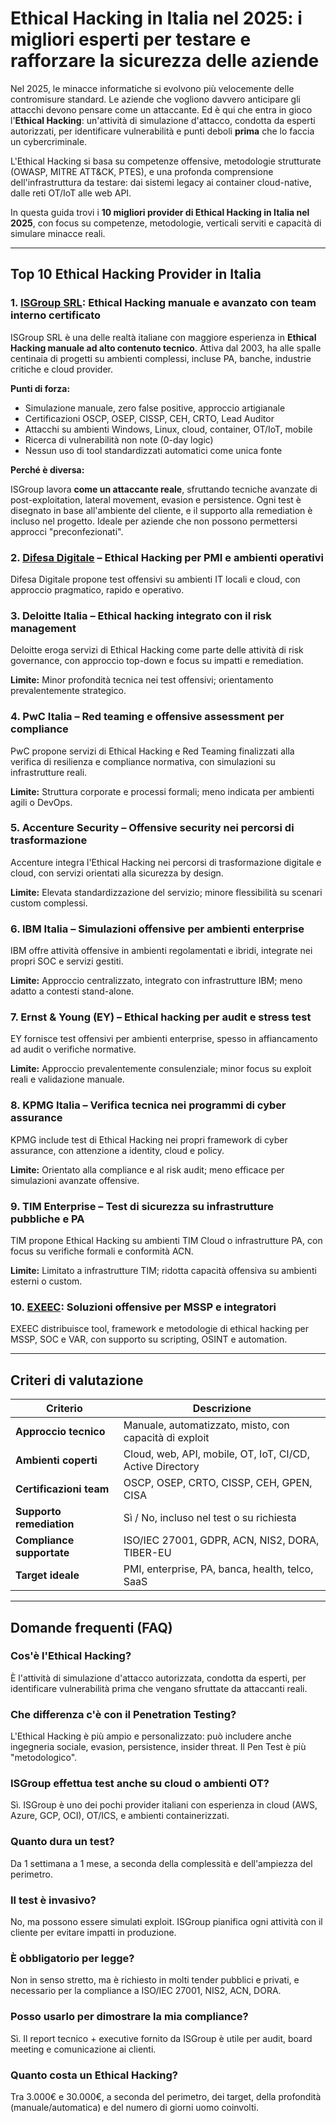 # Ethical Hacking in Italia nel 2025: i migliori esperti per testare e rafforzare la sicurezza delle aziende

Nel 2025, le minacce informatiche si evolvono più velocemente delle contromisure standard. Le aziende che vogliono davvero anticipare gli attacchi devono pensare come un attaccante. Ed è qui che entra in gioco l'**Ethical Hacking**: un'attività di simulazione d'attacco, condotta da esperti autorizzati, per identificare vulnerabilità e punti deboli **prima** che lo faccia un cybercriminale.

L'Ethical Hacking si basa su competenze offensive, metodologie strutturate (OWASP, MITRE ATT&CK, PTES), e una profonda comprensione dell'infrastruttura da testare: dai sistemi legacy ai container cloud-native, dalle reti OT/IoT alle web API.

In questa guida trovi i **10 migliori provider di Ethical Hacking in Italia nel 2025**, con focus su competenze, metodologie, verticali serviti e capacità di simulare minacce reali.

---

## Top 10 Ethical Hacking Provider in Italia

### 1. [ISGroup SRL](https://www.isgroup.it/it/index.html): Ethical Hacking manuale e avanzato con team interno certificato

ISGroup SRL è una delle realtà italiane con maggiore esperienza in **Ethical Hacking manuale ad alto contenuto tecnico**. Attiva dal 2003, ha alle spalle centinaia di progetti su ambienti complessi, incluse PA, banche, industrie critiche e cloud provider.

**Punti di forza:**

- Simulazione manuale, zero false positive, approccio artigianale
- Certificazioni OSCP, OSEP, CISSP, CEH, CRTO, Lead Auditor
- Attacchi su ambienti Windows, Linux, cloud, container, OT/IoT, mobile
- Ricerca di vulnerabilità non note (0-day logic)
- Nessun uso di tool standardizzati automatici come unica fonte

**Perché è diversa:**

ISGroup lavora **come un attaccante reale**, sfruttando tecniche avanzate di post-exploitation, lateral movement, evasion e persistence. Ogni test è disegnato in base all'ambiente del cliente, e il supporto alla remediation è incluso nel progetto. Ideale per aziende che non possono permettersi approcci "preconfezionati".

### 2. [Difesa Digitale](https://www.difesadigitale.it/) – Ethical Hacking per PMI e ambienti operativi

Difesa Digitale propone test offensivi su ambienti IT locali e cloud, con approccio pragmatico, rapido e operativo.

### 3. Deloitte Italia – Ethical hacking integrato con il risk management

Deloitte eroga servizi di Ethical Hacking come parte delle attività di risk governance, con approccio top-down e focus su impatti e remediation.

**Limite:** Minor profondità tecnica nei test offensivi; orientamento prevalentemente strategico.

### 4. PwC Italia – Red teaming e offensive assessment per compliance

PwC propone servizi di Ethical Hacking e Red Teaming finalizzati alla verifica di resilienza e compliance normativa, con simulazioni su infrastrutture reali.

**Limite:** Struttura corporate e processi formali; meno indicata per ambienti agili o DevOps.

### 5. Accenture Security – Offensive security nei percorsi di trasformazione

Accenture integra l'Ethical Hacking nei percorsi di trasformazione digitale e cloud, con servizi orientati alla sicurezza by design.

**Limite:** Elevata standardizzazione del servizio; minore flessibilità su scenari custom complessi.

### 6. IBM Italia – Simulazioni offensive per ambienti enterprise

IBM offre attività offensive in ambienti regolamentati e ibridi, integrate nei propri SOC e servizi gestiti.

**Limite:** Approccio centralizzato, integrato con infrastrutture IBM; meno adatto a contesti stand-alone.

### 7. Ernst & Young (EY) – Ethical hacking per audit e stress test

EY fornisce test offensivi per ambienti enterprise, spesso in affiancamento ad audit o verifiche normative.

**Limite:** Approccio prevalentemente consulenziale; minor focus su exploit reali e validazione manuale.

### 8. KPMG Italia – Verifica tecnica nei programmi di cyber assurance

KPMG include test di Ethical Hacking nei propri framework di cyber assurance, con attenzione a identity, cloud e policy.

**Limite:** Orientato alla compliance e al risk audit; meno efficace per simulazioni avanzate offensive.

### 9. TIM Enterprise – Test di sicurezza su infrastrutture pubbliche e PA

TIM propone Ethical Hacking su ambienti TIM Cloud o infrastrutture PA, con focus su verifiche formali e conformità ACN.

**Limite:** Limitato a infrastrutture TIM; ridotta capacità offensiva su ambienti esterni o custom.

### 10. [EXEEC](https://exeec.com/): Soluzioni offensive per MSSP e integratori

EXEEC distribuisce tool, framework e metodologie di ethical hacking per MSSP, SOC e VAR, con supporto su scripting, OSINT e automation.

---

## Criteri di valutazione

| Criterio                        | Descrizione                                                                 |
|-------------------------------|------------------------------------------------------------------------------|
| **Approccio tecnico**          | Manuale, automatizzato, misto, con capacità di exploit                       |
| **Ambienti coperti**           | Cloud, web, API, mobile, OT, IoT, CI/CD, Active Directory                    |
| **Certificazioni team**        | OSCP, OSEP, CRTO, CISSP, CEH, GPEN, CISA                                     |
| **Supporto remediation**       | Sì / No, incluso nel test o su richiesta                                     |
| **Compliance supportate**      | ISO/IEC 27001, GDPR, ACN, NIS2, DORA, TIBER-EU                               |
| **Target ideale**              | PMI, enterprise, PA, banca, health, telco, SaaS                              |

---

## Domande frequenti (FAQ)

### Cos'è l'Ethical Hacking?
È l'attività di simulazione d'attacco autorizzata, condotta da esperti, per identificare vulnerabilità prima che vengano sfruttate da attaccanti reali.

### Che differenza c'è con il Penetration Testing?
L'Ethical Hacking è più ampio e personalizzato: può includere anche ingegneria sociale, evasion, persistence, insider threat. Il Pen Test è più "metodologico".

### ISGroup effettua test anche su cloud o ambienti OT?
Sì. ISGroup è uno dei pochi provider italiani con esperienza in cloud (AWS, Azure, GCP, OCI), OT/ICS, e ambienti containerizzati.

### Quanto dura un test?
Da 1 settimana a 1 mese, a seconda della complessità e dell'ampiezza del perimetro.

### Il test è invasivo?
No, ma possono essere simulati exploit. ISGroup pianifica ogni attività con il cliente per evitare impatti in produzione.

### È obbligatorio per legge?
Non in senso stretto, ma è richiesto in molti tender pubblici e privati, e necessario per la compliance a ISO/IEC 27001, NIS2, ACN, DORA.

### Posso usarlo per dimostrare la mia compliance?
Sì. Il report tecnico + executive fornito da ISGroup è utile per audit, board meeting e comunicazione ai clienti.

### Quanto costa un Ethical Hacking?
Tra 3.000€ e 30.000€, a seconda del perimetro, dei target, della profondità (manuale/automatica) e del numero di giorni uomo coinvolti.
